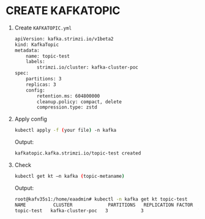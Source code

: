 # CREATE KAFKATOPIC

1. Create `KAFKATOPIC.yml`

    ```Bash
    apiVersion: kafka.strimzi.io/v1beta2 
    kind: KafkaTopic 
    metadata: 
        name: topic-test 
        labels: 
            strimzi.io/cluster: kafka-cluster-poc 
    spec: 
        partitions: 3 
        replicas: 3 
        config: 
            retention.ms: 604800000 
            cleanup.policy: compact, delete 
            compression.type: zstd 
    ```

2. Apply config

    ```Bash
    kubectl apply -f (your file) -n kafka
    ```

    Output:
    ```Bash
    kafkatopic.kafka.strimzi.io/topic-test created
    ```

3. Check

    ```Bash
    kubectl get kt –n kafka (topic-metaname)
    ```

    Output:

    ```Bash
    root@kafv35s1:/home/eaadmin# kubectl -n kafka get kt topic-test
    NAME          CLUSTER             PARTITIONS   REPLICATION FACTOR   READY
    topic-test   kafka-cluster-poc   3            3                    True
    ```